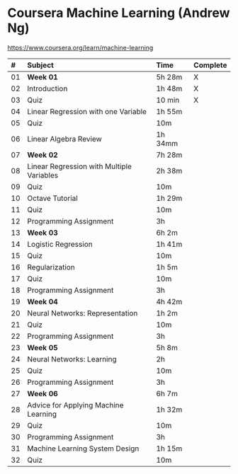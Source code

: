 
# Coursera Machine Learning (Andrew Ng)

https://www.coursera.org/learn/machine-learning


| #        | Subject       |Time       | Complete  |
| :-------------|:--------------|:----------|:----------|
| 01 | <b>Week 01</b> | 5h 28m | X |
| 02 | Introduction | 1h 48m | X |
| 03 | Quiz | 10 min | X |
| 04 | Linear Regression with one Variable | 1h 55m | |
| 05 | Quiz | 10m | |
| 06 | Linear Algebra Review | 1h 34mm | |
| 07 | <b>Week 02</b> | 7h 28m | |
| 08 | Linear Regression with Multiple Variables | 2h 38m | |
| 09 | Quiz | 10m | |
| 10 | Octave Tutorial | 1h 29m | |
| 11 | Quiz | 10m | |
| 12 | Programming Assignment | 3h | |
| 13 | <b>Week 03</b> | 6h 2m | |
| 14 | Logistic Regression | 1h 41m | |
| 15 | Quiz | 10m | |
| 16 | Regularization | 1h 5m | |
| 17 | Quiz | 10m | |
| 18 | Programming Assignment | 3h | |
| 19 | <b>Week 04</b> | 4h 42m | |
| 20 | Neural Networks: Representation | 1h 2m | |
| 21 | Quiz | 10m | |
| 22 | Programming Assignment | 3h | |
| 23 | <b>Week 05</b> | 5h 8m | |
| 24 | Neural Networks: Learning | 2h | |
| 25 | Quiz | 10m | |
| 26 | Programming Assignment | 3h | |
| 27 | <b>Week 06</b> | 6h 7m | |
| 28 | Advice for Applying Machine Learning | 1h 32m | |
| 29 | Quiz | 10m | |
| 30 | Programming Assignment | 3h | |
| 31 | Machine Learning System Design | 1h 15m | |
| 32 | Quiz | 10m | |
